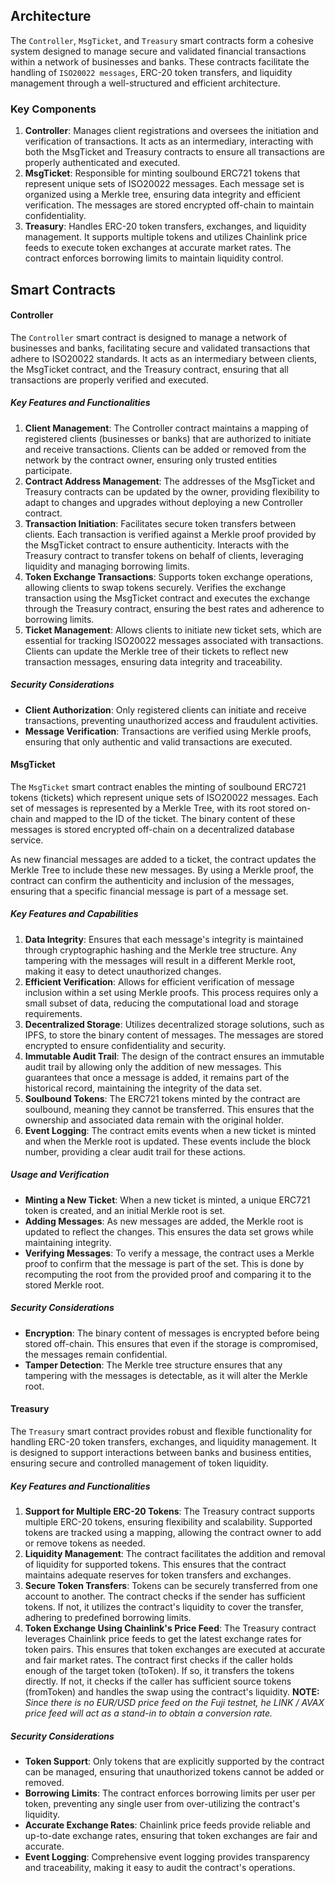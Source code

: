 ## Architecture

The `Controller`, `MsgTicket`, and `Treasury` smart contracts form a cohesive system designed to manage secure and validated financial transactions within a network of businesses and banks. These contracts facilitate the handling of `ISO20022 messages`, ERC-20 token transfers, and liquidity management through a well-structured and efficient architecture.

### Key Components

1. **Controller**: Manages client registrations and oversees the initiation and verification of transactions. It acts as an intermediary, interacting with both the MsgTicket and Treasury contracts to ensure all transactions are properly authenticated and executed.
2. **MsgTicket**: Responsible for minting soulbound ERC721 tokens that represent unique sets of ISO20022 messages. Each message set is organized using a Merkle tree, ensuring data integrity and efficient verification. The messages are stored encrypted off-chain to maintain confidentiality.
3. **Treasury**: Handles ERC-20 token transfers, exchanges, and liquidity management. It supports multiple tokens and utilizes Chainlink price feeds to execute token exchanges at accurate market rates. The contract enforces borrowing limits to maintain liquidity control.

## Smart Contracts

#### Controller

The `Controller` smart contract is designed to manage a network of businesses and banks, facilitating secure and validated transactions that adhere to ISO20022 standards. It acts as an intermediary between clients, the MsgTicket contract, and the Treasury contract, ensuring that all transactions are properly verified and executed.

##### Key Features and Functionalities

1. **Client Management**: The Controller contract maintains a mapping of registered clients (businesses or banks) that are authorized to initiate and receive transactions. Clients can be added or removed from the network by the contract owner, ensuring only trusted entities participate.
2. **Contract Address Management**: The addresses of the MsgTicket and Treasury contracts can be updated by the owner, providing flexibility to adapt to changes and upgrades without deploying a new Controller contract.
3. **Transaction Initiation**: Facilitates secure token transfers between clients. Each transaction is verified against a Merkle proof provided by the MsgTicket contract to ensure authenticity. Interacts with the Treasury contract to transfer tokens on behalf of clients, leveraging liquidity and managing borrowing limits.
4. **Token Exchange Transactions**: Supports token exchange operations, allowing clients to swap tokens securely. Verifies the exchange transaction using the MsgTicket contract and executes the exchange through the Treasury contract, ensuring the best rates and adherence to borrowing limits.
5. **Ticket Management**: Allows clients to initiate new ticket sets, which are essential for tracking ISO20022 messages associated with transactions. Clients can update the Merkle tree of their tickets to reflect new transaction messages, ensuring data integrity and traceability.

##### Security Considerations

- **Client Authorization**: Only registered clients can initiate and receive transactions, preventing unauthorized access and fraudulent activities.
- **Message Verification**: Transactions are verified using Merkle proofs, ensuring that only authentic and valid transactions are executed.

#### MsgTicket

The `MsgTicket` smart contract enables the minting of soulbound ERC721 tokens (tickets) which represent unique sets of ISO20022 messages. Each set of messages is represented by a Merkle Tree, with its root stored on-chain and mapped to the ID of the ticket. The binary content of these messages is stored encrypted off-chain on a decentralized database service.

As new financial messages are added to a ticket, the contract updates the Merkle Tree to include these new messages. By using a Merkle proof, the contract can confirm the authenticity and inclusion of the messages, ensuring that a specific financial message is part of a message set.

##### Key Features and Capabilities

1. **Data Integrity**: Ensures that each message's integrity is maintained through cryptographic hashing and the Merkle tree structure. Any tampering with the messages will result in a different Merkle root, making it easy to detect unauthorized changes.
2. **Efficient Verification**: Allows for efficient verification of message inclusion within a set using Merkle proofs. This process requires only a small subset of data, reducing the computational load and storage requirements.
3. **Decentralized Storage**: Utilizes decentralized storage solutions, such as IPFS, to store the binary content of messages. The messages are stored encrypted to ensure confidentiality and security.
4. **Immutable Audit Trail**: The design of the contract ensures an immutable audit trail by allowing only the addition of new messages. This guarantees that once a message is added, it remains part of the historical record, maintaining the integrity of the data set.
5. **Soulbound Tokens**: The ERC721 tokens minted by the contract are soulbound, meaning they cannot be transferred. This ensures that the ownership and associated data remain with the original holder.
6. **Event Logging**: The contract emits events when a new ticket is minted and when the Merkle root is updated. These events include the block number, providing a clear audit trail for these actions.

##### Usage and Verification

- **Minting a New Ticket**: When a new ticket is minted, a unique ERC721 token is created, and an initial Merkle root is set.
- **Adding Messages**: As new messages are added, the Merkle root is updated to reflect the changes. This ensures the data set grows while maintaining integrity.
- **Verifying Messages**: To verify a message, the contract uses a Merkle proof to confirm that the message is part of the set. This is done by recomputing the root from the provided proof and comparing it to the stored Merkle root.

##### Security Considerations

- **Encryption**: The binary content of messages is encrypted before being stored off-chain. This ensures that even if the storage is compromised, the messages remain confidential.
- **Tamper Detection**: The Merkle tree structure ensures that any tampering with the messages is detectable, as it will alter the Merkle root.

#### Treasury

The `Treasury` smart contract provides robust and flexible functionality for handling ERC-20 token transfers, exchanges, and liquidity management. It is designed to support interactions between banks and business entities, ensuring secure and controlled management of token liquidity.

##### Key Features and Functionalities

1. **Support for Multiple ERC-20 Tokens**: The Treasury contract supports multiple ERC-20 tokens, ensuring flexibility and scalability. Supported tokens are tracked using a mapping, allowing the contract owner to add or remove tokens as needed.
2. **Liquidity Management**: The contract facilitates the addition and removal of liquidity for supported tokens. This ensures that the contract maintains adequate reserves for token transfers and exchanges.
3. **Secure Token Transfers**: Tokens can be securely transferred from one account to another. The contract checks if the sender has sufficient tokens. If not, it utilizes the contract's liquidity to cover the transfer, adhering to predefined borrowing limits.
4. **Token Exchange Using Chainlink's Price Feed**: The Treasury contract leverages Chainlink price feeds to get the latest exchange rates for token pairs. This ensures that token exchanges are executed at accurate and fair market rates. The contract first checks if the caller holds enough of the target token (toToken). If so, it transfers the tokens directly. If not, it checks if the caller has sufficient source tokens (fromToken) and handles the swap using the contract's liquidity. **NOTE:** *Since there is no EUR/USD price feed on the Fuji testnet, he LINK / AVAX price feed will act as a stand-in to obtain a conversion rate.*

##### Security Considerations

- **Token Support**: Only tokens that are explicitly supported by the contract can be managed, ensuring that unauthorized tokens cannot be added or removed.
- **Borrowing Limits**: The contract enforces borrowing limits per user per token, preventing any single user from over-utilizing the contract's liquidity.
- **Accurate Exchange Rates**: Chainlink price feeds provide reliable and up-to-date exchange rates, ensuring that token exchanges are fair and accurate.
- **Event Logging**: Comprehensive event logging provides transparency and traceability, making it easy to audit the contract's operations.
